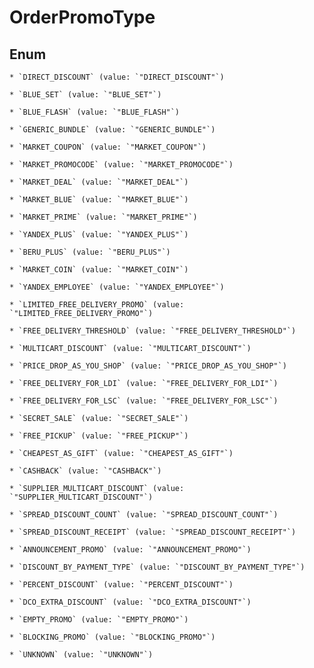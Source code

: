 
# OrderPromoType

## Enum


    * `DIRECT_DISCOUNT` (value: `"DIRECT_DISCOUNT"`)

    * `BLUE_SET` (value: `"BLUE_SET"`)

    * `BLUE_FLASH` (value: `"BLUE_FLASH"`)

    * `GENERIC_BUNDLE` (value: `"GENERIC_BUNDLE"`)

    * `MARKET_COUPON` (value: `"MARKET_COUPON"`)

    * `MARKET_PROMOCODE` (value: `"MARKET_PROMOCODE"`)

    * `MARKET_DEAL` (value: `"MARKET_DEAL"`)

    * `MARKET_BLUE` (value: `"MARKET_BLUE"`)

    * `MARKET_PRIME` (value: `"MARKET_PRIME"`)

    * `YANDEX_PLUS` (value: `"YANDEX_PLUS"`)

    * `BERU_PLUS` (value: `"BERU_PLUS"`)

    * `MARKET_COIN` (value: `"MARKET_COIN"`)

    * `YANDEX_EMPLOYEE` (value: `"YANDEX_EMPLOYEE"`)

    * `LIMITED_FREE_DELIVERY_PROMO` (value: `"LIMITED_FREE_DELIVERY_PROMO"`)

    * `FREE_DELIVERY_THRESHOLD` (value: `"FREE_DELIVERY_THRESHOLD"`)

    * `MULTICART_DISCOUNT` (value: `"MULTICART_DISCOUNT"`)

    * `PRICE_DROP_AS_YOU_SHOP` (value: `"PRICE_DROP_AS_YOU_SHOP"`)

    * `FREE_DELIVERY_FOR_LDI` (value: `"FREE_DELIVERY_FOR_LDI"`)

    * `FREE_DELIVERY_FOR_LSC` (value: `"FREE_DELIVERY_FOR_LSC"`)

    * `SECRET_SALE` (value: `"SECRET_SALE"`)

    * `FREE_PICKUP` (value: `"FREE_PICKUP"`)

    * `CHEAPEST_AS_GIFT` (value: `"CHEAPEST_AS_GIFT"`)

    * `CASHBACK` (value: `"CASHBACK"`)

    * `SUPPLIER_MULTICART_DISCOUNT` (value: `"SUPPLIER_MULTICART_DISCOUNT"`)

    * `SPREAD_DISCOUNT_COUNT` (value: `"SPREAD_DISCOUNT_COUNT"`)

    * `SPREAD_DISCOUNT_RECEIPT` (value: `"SPREAD_DISCOUNT_RECEIPT"`)

    * `ANNOUNCEMENT_PROMO` (value: `"ANNOUNCEMENT_PROMO"`)

    * `DISCOUNT_BY_PAYMENT_TYPE` (value: `"DISCOUNT_BY_PAYMENT_TYPE"`)

    * `PERCENT_DISCOUNT` (value: `"PERCENT_DISCOUNT"`)

    * `DCO_EXTRA_DISCOUNT` (value: `"DCO_EXTRA_DISCOUNT"`)

    * `EMPTY_PROMO` (value: `"EMPTY_PROMO"`)

    * `BLOCKING_PROMO` (value: `"BLOCKING_PROMO"`)

    * `UNKNOWN` (value: `"UNKNOWN"`)



